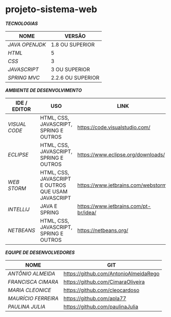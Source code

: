 # projeto-sistema-web

_**TECNOLOGIAS**_

NOME | VERSÃO
--------- | ------
_JAVA OPENJDK_     | 1.8 OU SUPERIOR 
_HTML_    | 5
_CSS_  | 3
_JAVASCRIPT_ | 3 OU SUPERIOR
_SPRING MVC_ | 2.2.6 OU SUPERIOR

_**AMBIENTE DE DESENVOLVIMENTO**_

IDE / EDITOR | USO | LINK | PAGO / GRÁTIS
--------- | ------ | ------- | ------
_VISUAL CODE_ | HTML, CSS, JAVASCRIPT, SPRING E OUTROS | https://code.visualstudio.com/ | GRÁTIS
_ECLIPSE_ | HTML, CSS, JAVASCRIPT, SPRING E OUTROS | https://www.eclipse.org/downloads/ | GRÁTIS
_WEB STORM_ | HTML, CSS, JAVASCRIPT E OUTROS QUE USAM JAVASCRIPT | https://www.jetbrains.com/webstorm/ | PAGO / LICENÇA PARA ESTUDANTES
_INTELLIJ_ | JAVA E SPRING | https://www.jetbrains.com/pt-br/idea/ | GRÁTIS
_NETBEANS_ | HTML, CSS, JAVASCRIPT, SPRING E OUTROS | https://netbeans.org/ | GRÁTIS

_**EQUIPE DE DESENVOLVEDORES**_

NOME | GIT
--------- | ------
_ANTÔNIO ALMEIDA_     | https://github.com/AntonioAlmeidaRego 
_FRANCISCA CIMARA_    | https://github.com/CimaraOliveira
_MARIA CLEONICE_  | https://github.com/cleocardoso
_MAURÍCIO FERREIRA_ | https://github.com/apla77
_PAULINA JULIA_ | https://github.com/paulinaJulia
